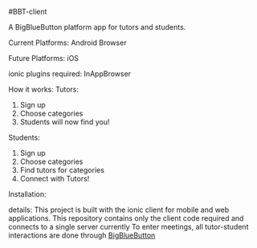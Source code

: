 #BBT-client

A BigBlueButton platform app for tutors and students.

Current Platforms:
Android
Browser

Future Platforms:
iOS

ionic plugins required:
InAppBrowser

How it works:
Tutors:
1. Sign up
2. Choose categories
3. Students will now find you!

Students:
1. Sign up
2. Choose categories
3. Find tutors for categories
4. Connect with Tutors!

Installation:


details:
This project is built with the ionic client for mobile and web applications.
This repository contains only the client code required and connects to a single server currently
To enter meetings, all tutor-student interactions are done through [BigBlueButton](https://github.com/bigbluebutton/bigbluebutton)
